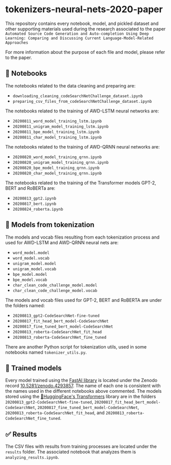 # tokenizers-neural-nets-2020-paper

<!--- [![DOI](https://zenodo.org/badge/285613872.svg)](https://zenodo.org/badge/latestdoi/285613872) --->

This repository contains every notebook, model, and pickled dataset and other supporting materials used during the research associated to the paper `Automated Source Code Generation and Auto-completion Using Deep Learning: Comparing and Discussing Current Language-Model-Related Approaches`

For more information about the purpose of each file and model, please refer to the paper.

## 📓 Notebooks

The notebooks related to the data cleaning and preparing are:

- `downloading_cleaning_codeSearchNetChallenge_dataset.ipynb`
- `preparing_csv_files_from_codeSearchNetChallenge_dataset.ipynb`

The notebooks related to the training of AWD-LSTM neural networks are:

- `20200811_word_model_training_lstm.ipynb`
- `20200811_unigram_model_training_lstm.ipynb`
- `20200811_bpe_model_training_lstm.ipynb`
- `20200811_char_model_training_lstm.ipynb`

The notebooks related to the training of AWD-QRNN neural networks are:

- `20200820_word_model_training_qrnn.ipynb`
- `20200820_unigram_model_training_qrnn.ipynb`
- `20200820_bpe_model_training_qrnn.ipynb`
- `20200820_char_model_training_qrnn.ipynb`

The notebooks related to the training of the Transformer models GPT-2, BERT and RoBERTa are:

- `20200813_gpt2.ipynb`
- `20200817_bert.ipynb`
- `20200824_roberta.ipynb`

## 📖 Models from tokenization

The models and vocab files resulting from each tokenization process and used for AWD-LSTM and AWD-QRNN neural nets are:

- `word_model.model`
- `word_model.vocab`
- `unigram_model.model`
- `unigram_model.vocab`
- `bpe_model.model`
- `bpe_model.vocab`
- `char_clean_code_challenge_model.model`
- `char_clean_code_challenge_model.vocab`

The models and vocab files used for GPT-2, BERT and RoBERTA are under the folders named:

- `20200813_gpt2-CodeSearchNet-fine-tuned`
- `20200817_fit_head_bert_model-CodeSearchNet`
- `20200817_fine_tuned_bert_model-CodeSearchNet`
- `20200813_roberta-CodeSearchNet_fit_head`
- `20200813_roberta-CodeSearchNet_fine_tuned`

There are another Python script for tokenization utils, used in some notebooks named `tokenizer_utils.py`.

## 🤖 Trained models

Every model trained using the [FastAI library](https://github.com/fastai/) is located under the Zenodo record [10.5281/zenodo.4293857](https://doi.org/10.5281/zenodo.4293857). The name of each one is consistent with the names used in the different notebooks above commented. The models stored using the [🤗HuggingFace's Transformers](https://github.com/huggingface/transformers) library are in the folders `20200813_gpt2-CodeSearchNet-fine-tuned`, `20200817_fit_head_bert_model-CodeSearchNet`, `20200817_fine_tuned_bert_model-CodeSearchNet`, `20200813_roberta-CodeSearchNet_fit_head`, and `20200813_roberta-CodeSearchNet_fine_tuned`.

## ✅ Results

The CSV files with results from training processes are located under the `results` folder. The associated notebook that analyzes them is `analyzing_results.ipynb`.
